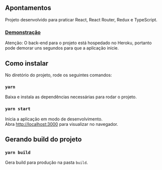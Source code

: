 ## Apontamentos

Projeto desenvolvido para praticar React, React Router, Redux e TypeScript.


### [Demonstração](https://apontamentos.netlify.app/)
Atenção: O back-end para o projeto está hospedado no Heroku, portanto pode demorar uns segundos para que a aplicação inicie.

## Como instalar

No diretório do projeto, rode os seguintes comandos:

### `yarn`

Baixa e instala as dependências necessárias para rodar o projeto.

### `yarn start`

Inicia a aplicação em modo de desenvolvimento.<br />
Abra [http://localhost:3000](http://localhost:3000) para visualizar no navegador.   

## Gerando build do projeto  

### `yarn build`

Gera build para produção na pasta `build`. 

 
